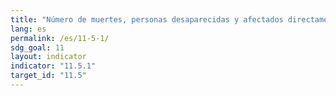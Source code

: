 ```yaml
---
title: "Número de muertes, personas desaparecidas y afectados directamente a consecuencia de desastres por cada 100.000 personas"
lang: es
permalink: /es/11-5-1/
sdg_goal: 11
layout: indicator
indicator: "11.5.1"
target_id: "11.5"
---
```


